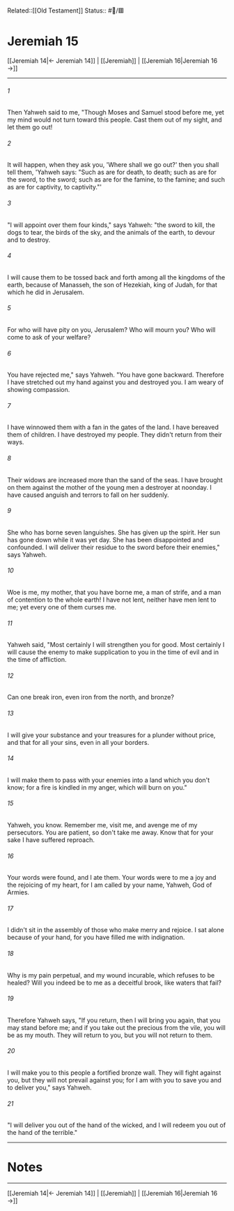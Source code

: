 Related::[[Old Testament]]
Status:: #📖/🟥
# Jeremiah 15

[[Jeremiah 14|← Jeremiah 14]] | [[Jeremiah]] | [[Jeremiah 16|Jeremiah 16 →]]
***



###### 1 
Then Yahweh said to me, "Though Moses and Samuel stood before me, yet my mind would not turn toward this people. Cast them out of my sight, and let them go out! 

###### 2 
It will happen, when they ask you, 'Where shall we go out?' then you shall tell them, 'Yahweh says: "Such as are for death, to death; such as are for the sword, to the sword; such as are for the famine, to the famine; and such as are for captivity, to captivity."' 

###### 3 
"I will appoint over them four kinds," says Yahweh: "the sword to kill, the dogs to tear, the birds of the sky, and the animals of the earth, to devour and to destroy. 

###### 4 
I will cause them to be tossed back and forth among all the kingdoms of the earth, because of Manasseh, the son of Hezekiah, king of Judah, for that which he did in Jerusalem. 

###### 5 
For who will have pity on you, Jerusalem? Who will mourn you? Who will come to ask of your welfare? 

###### 6 
You have rejected me," says Yahweh. "You have gone backward. Therefore I have stretched out my hand against you and destroyed you. I am weary of showing compassion. 

###### 7 
I have winnowed them with a fan in the gates of the land. I have bereaved them of children. I have destroyed my people. They didn't return from their ways. 

###### 8 
Their widows are increased more than the sand of the seas. I have brought on them against the mother of the young men a destroyer at noonday. I have caused anguish and terrors to fall on her suddenly. 

###### 9 
She who has borne seven languishes. She has given up the spirit. Her sun has gone down while it was yet day. She has been disappointed and confounded. I will deliver their residue to the sword before their enemies," says Yahweh. 

###### 10 
Woe is me, my mother, that you have borne me, a man of strife, and a man of contention to the whole earth! I have not lent, neither have men lent to me; yet every one of them curses me. 

###### 11 
Yahweh said, "Most certainly I will strengthen you for good. Most certainly I will cause the enemy to make supplication to you in the time of evil and in the time of affliction. 

###### 12 
Can one break iron, even iron from the north, and bronze? 

###### 13 
I will give your substance and your treasures for a plunder without price, and that for all your sins, even in all your borders. 

###### 14 
I will make them to pass with your enemies into a land which you don't know; for a fire is kindled in my anger, which will burn on you." 

###### 15 
Yahweh, you know. Remember me, visit me, and avenge me of my persecutors. You are patient, so don't take me away. Know that for your sake I have suffered reproach. 

###### 16 
Your words were found, and I ate them. Your words were to me a joy and the rejoicing of my heart, for I am called by your name, Yahweh, God of Armies. 

###### 17 
I didn't sit in the assembly of those who make merry and rejoice. I sat alone because of your hand, for you have filled me with indignation. 

###### 18 
Why is my pain perpetual, and my wound incurable, which refuses to be healed? Will you indeed be to me as a deceitful brook, like waters that fail? 

###### 19 
Therefore Yahweh says, "If you return, then I will bring you again, that you may stand before me; and if you take out the precious from the vile, you will be as my mouth. They will return to you, but you will not return to them. 

###### 20 
I will make you to this people a fortified bronze wall. They will fight against you, but they will not prevail against you; for I am with you to save you and to deliver you," says Yahweh. 

###### 21 
"I will deliver you out of the hand of the wicked, and I will redeem you out of the hand of the terrible."

---
# Notes


***
[[Jeremiah 14|← Jeremiah 14]] | [[Jeremiah]] | [[Jeremiah 16|Jeremiah 16 →]]
